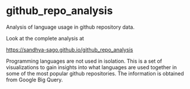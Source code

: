 # github_repo_analysis
Analysis of language usage in github repository data.

Look at the complete analysis at

https://sandhya-sago.github.io/github_repo_analysis

Programming languages are not used in isolation. This is a set of visualizations to gain insights into what languages are used together in some of the most popular github repositories. The information is obtained from Google Big Query.
